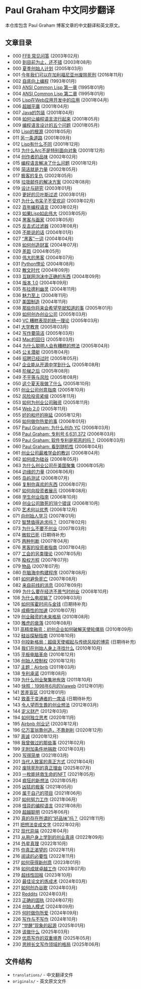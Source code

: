 # Paul Graham 中文同步翻译

本仓库包含 Paul Graham 博客文章的中文翻译和英文原文。

## 文章目录

- 000 [FFB 常见问答](https://hijiangchuan.com/paulgraham/000-02-FFB-FAQ/) (2003年02月)
- 000 [到目前为止，还不错](https://hijiangchuan.com/paulgraham/000-01-So-Far-So-Good/) (2003年08月)
- 000 [夏季创始人计划](https://hijiangchuan.com/paulgraham/000-03-Summer-Founders-Program/) (2005年03月)
- 001 [今年我们可以在加利福尼亚州废除死刑](https://hijiangchuan.com/paulgraham/001-This-Year-We-Can-End-the-Death-Penalty-in-California/) (2016年11月)
- 002 [自底向上编程](https://hijiangchuan.com/paulgraham/002-Programming-Bottom-Up/) (1993年01月)
- 003 [ANSI Common Lisp 第一章](https://hijiangchuan.com/paulgraham/003-Chapter-1-of-Ansi-Common-Lisp/) (1995年01月)
- 004 [ANSI Common Lisp 第二章](https://hijiangchuan.com/paulgraham/004-Chapter-2-of-Ansi-Common-Lisp/) (1995年01月)
- 005 [Lisp在Web应用开发中的应用](https://hijiangchuan.com/paulgraham/005-Lisp-for-Web-Based-Applications/) (2001年04月)
- 006 [超越平庸](https://hijiangchuan.com/paulgraham/006-Beating-the-Averages/) (2001年04月)
- 007 [Java的包装](https://hijiangchuan.com/paulgraham/007-Javas-Cover/) (2001年04月)
- 008 [如何让编程语言流行起来](https://hijiangchuan.com/paulgraham/008-Being-Popular/) (2001年05月)
- 009 [编程语言设计的五个问题](https://hijiangchuan.com/paulgraham/009-Five-Questions-about-Language-Design/) (2001年05月)
- 010 [Lisp的根源](https://hijiangchuan.com/paulgraham/010-The-Roots-of-Lisp/) (2001年05月)
- 011 [另一条道路](https://hijiangchuan.com/paulgraham/011-The-Other-Road-Ahead/) (2001年09月)
- 012 [Lisp有什么不同](https://hijiangchuan.com/paulgraham/012-What-Made-Lisp-Different/) (2001年12月)
- 013 [为什么Arc不是特别面向对象](https://hijiangchuan.com/paulgraham/013-Why-Arc-Isnt-Especially-Object-Oriented/) (2001年12月)
- 014 [创作者的品味](https://hijiangchuan.com/paulgraham/014-Taste-for-Makers/) (2002年02月)
- 015 [编程语言解决了什么问题](https://hijiangchuan.com/paulgraham/015-What-Languages-Fix/) (2001年12月)
- 016 [简洁就是力量](https://hijiangchuan.com/paulgraham/016-Succinctness-is-Power/) (2002年05月)
- 017 [极客的复仇](https://hijiangchuan.com/paulgraham/017-Revenge-of-the-Nerds/) (2002年05月)
- 018 [垃圾邮件的解决方案](https://hijiangchuan.com/paulgraham/018-A-Plan-for-Spam/) (2002年08月)
- 019 [设计与研究](https://hijiangchuan.com/paulgraham/019-Design-and-Research/) (2003年01月)
- 020 [更好的贝叶斯过滤](https://hijiangchuan.com/paulgraham/020-Better-Bayesian-Filtering/) (2003年01月)
- 021 [为什么书呆子不受欢迎](https://hijiangchuan.com/paulgraham/021-Why-Nerds-are-Unpopular/) (2003年02月)
- 022 [百年编程语言](https://hijiangchuan.com/paulgraham/022-The-Hundred-Year-Language/) (2003年02月)
- 023 [如果Lisp如此伟大](https://hijiangchuan.com/paulgraham/023-If-Lisp-is-So-Great/) (2003年05月)
- 024 [黑客与画家](https://hijiangchuan.com/paulgraham/024-Hackers-and-Painters/) (2003年05月)
- 025 [反击式过滤器](https://hijiangchuan.com/paulgraham/025-Filters-that-Fight-Back/) (2003年08月)
- 026 [不能说的话](https://hijiangchuan.com/paulgraham/026-What-You-Cant-Say/) (2004年01月)
- 027 [“黑客”一词](https://hijiangchuan.com/paulgraham/027-The-Word-Hacker/) (2004年04月)
- 028 [如何创造财富](https://hijiangchuan.com/paulgraham/028-How-to-Make-Wealth/) (2004年07月)
- 029 [差距](https://hijiangchuan.com/paulgraham/029-Mind-the-Gap/) (2004年05月)
- 030 [伟大的黑客](https://hijiangchuan.com/paulgraham/030-Great-Hackers/) (2004年07月)
- 031 [Python悖论](https://hijiangchuan.com/paulgraham/031-The-Python-Paradox/) (2004年08月)
- 032 [散文时代](https://hijiangchuan.com/paulgraham/032-The-Age-of-the-Essay/) (2004年09月)
- 033 [互联网泡沫中正确的东西](https://hijiangchuan.com/paulgraham/033-What-the-Bubble-Got-Right/) (2004年09月)
- 034 [版本 1.0](https://hijiangchuan.com/paulgraham/034-A-Version-1.0/) (2004年09月)
- 035 [布拉德利幽灵](https://hijiangchuan.com/paulgraham/035-Bradleys-Ghost/) (2004年11月)
- 036 [魅力至上](https://hijiangchuan.com/paulgraham/036-Its-Charisma-Stupid/) (2004年11月)
- 037 [美国制造](https://hijiangchuan.com/paulgraham/037-Made-in-USA/) (2004年11月)
- 038 [那些你将来会希望早就知道的事](https://hijiangchuan.com/paulgraham/038-What-Youll-Wish-Youd-Known/) (2005年01月)
- 039 [如何创办创业公司](https://hijiangchuan.com/paulgraham/039-How-to-Start-a-Startup/) (2005年03月)
- 040 [VC 糟糕表现的统一理论](https://hijiangchuan.com/paulgraham/040-A-Unified-Theory-of-VC-Suckage/) (2005年03月)
- 041 [大学教育](https://hijiangchuan.com/paulgraham/041-Undergraduation/) (2005年03月)
- 042 [写作要简洁](https://hijiangchuan.com/paulgraham/042-Writing-Briefly/) (2005年03月)
- 043 [Mac的回归](https://hijiangchuan.com/paulgraham/043-Return-of-the-Mac/) (2005年03月)
- 044 [为什么聪明人会有糟糕的想法](https://hijiangchuan.com/paulgraham/044-Why-Smart-People-Have-Bad-Ideas/) (2005年04月)
- 045 [公关潜艇](https://hijiangchuan.com/paulgraham/045-The-Submarine/) (2005年04月)
- 046 [招聘已经过时](https://hijiangchuan.com/paulgraham/046-Hiring-is-Obsolete/) (2005年05月)
- 047 [企业能从开源中学到什么](https://hijiangchuan.com/paulgraham/047-What-Business-Can-Learn-from-Open-Source/) (2005年08月)
- 048 [阶梯之后](https://hijiangchuan.com/paulgraham/048-After-the-Ladder/) (2005年08月)
- 049 [不平等与风险](https://hijiangchuan.com/paulgraham/049-Inequality-and-Risk/) (2005年08月)
- 050 [这个夏天我做了什么](https://hijiangchuan.com/paulgraham/050-What-I-Did-This-Summer/) (2005年10月)
- 051 [创业公司创意指南](https://hijiangchuan.com/paulgraham/051-Ideas-for-Startups/) (2005年10月)
- 052 [风险投资紧缩](https://hijiangchuan.com/paulgraham/052-The-Venture-Capital-Squeeze/) (2005年11月)
- 053 [如何为创业公司融资](https://hijiangchuan.com/paulgraham/053-How-to-Fund-a-Startup/) (2005年11月)
- 054 [Web 2.0](https://hijiangchuan.com/paulgraham/054-Web-2-0/) (2005年11月)
- 055 [好的和坏的拖延](https://hijiangchuan.com/paulgraham/055-Good-and-Bad-Procrastination/) (2005年12月)
- 056 [如何做你热爱的事](https://hijiangchuan.com/paulgraham/056-How-to-Do-What-You-Love/) (2006年01月)
- 057 [Paul Graham: 为什么创办 YC](https://hijiangchuan.com/paulgraham/057-why-yc/) (2006年03月)
- 058 [Paul Graham: 专利号 6,631,372](https://hijiangchuan.com/paulgraham/058-6631372/) (2006年03月)
- 059 [Paul Graham: 软件专利是邪恶的吗？](https://hijiangchuan.com/paulgraham/059-are-software-patents-evil/) (2006年03月)
- 060 [Paul Graham: 看到随机性](https://hijiangchuan.com/paulgraham/060-see-randomness/) (2006年04月)
- 061 [创业公司最难学会的教训](https://hijiangchuan.com/paulgraham/061-The-Hardest-Lessons-for-Startups-to-Learn/) (2006年04月)
- 062 [如何成为硅谷](https://hijiangchuan.com/paulgraham/062-How-to-Be-Silicon-Valley/) (2006年05月)
- 063 [为什么创业公司在美国聚集](https://hijiangchuan.com/paulgraham/063-Why-Startups-Condense-in-America/) (2006年05月)
- 064 [边缘的力量](https://hijiangchuan.com/paulgraham/064-The-Power-of-the-Marginal/) (2006年06月)
- 065 [岛屿测试](https://hijiangchuan.com/paulgraham/065-The-Island-Test/) (2006年07月)
- 066 [复制你喜欢的东西](https://hijiangchuan.com/paulgraham/066-Copy-What-You-Like/) (2006年07月)
- 067 [如何向投资者展示](https://hijiangchuan.com/paulgraham/067-How-to-Present-to-Investors/) (2006年08月)
- 068 [学生创业指南](https://hijiangchuan.com/paulgraham/068-A-Students-Guide-to-Startups/) (2006年10月)
- 069 [创业公司致死的18个错误](https://hijiangchuan.com/paulgraham/069-The-18-Mistakes-That-Kill-Startups/) (2006年10月)
- 070 [艺术何以优秀](https://hijiangchuan.com/paulgraham/070-How-Art-Can-Be-Good/) (2006年12月)
- 071 [向创始人学习](https://hijiangchuan.com/paulgraham/071-Learning-from-Founders/) (2007年01月)
- 072 [智慧值得追求吗？](https://hijiangchuan.com/paulgraham/072-Is-It-Worth-Being-Wise/) (2007年02月)
- 073 [为什么不要不创业](https://hijiangchuan.com/paulgraham/073-Why-to-Not-Not-Start-a-Startup/) (2007年03月)
- 074 [微软已死](https://hijiangchuan.com/paulgraham/074-Microsoft-is-Dead/) (日期待补充)
- 075 [两种判断](https://hijiangchuan.com/paulgraham/075-Two-Kinds-of-Judgement/) (2007年04月)
- 076 [黑客的投资者指南](https://hijiangchuan.com/paulgraham/076-The-Hackers-Guide-to-Investors/) (2007年04月)
- 077 [工会的另类理论](https://hijiangchuan.com/paulgraham/077-An-Alternative-Theory-of-Unions/) (2007年05月)
- 078 [股权方程](https://hijiangchuan.com/paulgraham/078-The-Equity-Equation/) (2007年07月)
- 079 [物品](https://hijiangchuan.com/paulgraham/079-Stuff/) (2007年07月)
- 080 [在脑海中构建程序](https://hijiangchuan.com/paulgraham/080-Holding-a-Program-in-Ones-Head/) (2007年08月)
- 081 [如何避免死亡](https://hijiangchuan.com/paulgraham/081-How-Not-to-Die/) (2007年08月)
- 082 [来自前线的消息](https://hijiangchuan.com/paulgraham/082-news-from-the-front/) (2007年09月)
- 099 [为什么要在经济不景气时创业](https://hijiangchuan.com/paulgraham/099-Why-to-Start-a-Startup-in-a-Bad-Economy/) (2008年10月)
- 108 [为什么电视输了](https://hijiangchuan.com/paulgraham/108-Why-TV-Lost/) (2009年03月)
- 126 [如何挥霍时间与金钱](https://hijiangchuan.com/paulgraham/126-How-to-Lose-Time-and-Money/) (日期待补充)
- 128 [成瘾性的加速](https://hijiangchuan.com/paulgraham/128-The-Acceleration-of-Addictiveness/) (2010年07月)
- 129 [创业融资的未来格局](https://hijiangchuan.com/paulgraham/129-The-Future-of-Startup-Funding/) (2010年08月)
- 130 [雅虎的衰落](https://hijiangchuan.com/paulgraham/130-What-Happened-to-Yahoo/) (2010年08月)
- 131 [高精度融资：初创企业如何破解天使轮僵局](https://hijiangchuan.com/paulgraham/131-High-Resolution-Fundraising/) (2010年09月)
- 132 [硅谷探秘指南](https://hijiangchuan.com/paulgraham/132-Where-to-See-Silicon-Valley/) (2010年10月)
- 133 [创投新格局：超级天使崛起与传统风投的博弈](https://hijiangchuan.com/paulgraham/133-The-New-Funding-Landscape/) (日期待补充)
- 134 [我们在创始人身上寻找什么](https://hijiangchuan.com/paulgraham/134-What-We-Look-for-in-Founders/) (2010年10月)
- 135 [平板电脑革命](https://hijiangchuan.com/paulgraham/135-Tablets/) (2010年12月)
- 136 [创始人控制权](https://hijiangchuan.com/paulgraham/136-Founder-Control/) (2010年12月)
- 137 [主题：Airbnb](https://hijiangchuan.com/paulgraham/137-Subject-Airbnb/) (2011年03月)
- 138 [专利承诺](https://hijiangchuan.com/paulgraham/138-The-Patent-Pledge/) (2011年08月)
- 139 [为什么创业聚集地有效](https://hijiangchuan.com/paulgraham/139-Why-Startup-Hubs-Work/) (2011年10月)
- 140 [快照：1998年6月的Viaweb](https://hijiangchuan.com/paulgraham/140-Snapshot-Viaweb-June-1998/) (2012年01月)
- 141 [苦差盲区](https://hijiangchuan.com/paulgraham/141-schlep-blindness/) (2012年01月)
- 142 [致善于变通者的一席话](https://hijiangchuan.com/paulgraham/142-A-Word-to-the-Resourceful/) (日期待补充)
- 143 [令人望而生畏的创业想法](https://hijiangchuan.com/paulgraham/143-Frighteningly-Ambitious-Startup-Ideas/) (2012年03月)
- 144 [定义财产](https://hijiangchuan.com/paulgraham/144-Defining-Property/) (2012年03月)
- 194 [如何独立思考](https://hijiangchuan.com/paulgraham/194-How-to-Think-for-Yourself/) (2020年11月)
- 195 [Airbnb 创业记](https://hijiangchuan.com/paulgraham/195-The-Airbnbs/) (2020年12月)
- 196 [亿万富翁靠创造，不靠剥削](https://hijiangchuan.com/paulgraham/196-Billionaires-Build/) (2020年12月)
- 197 [真诚](https://hijiangchuan.com/paulgraham/197-Earnestness/) (2020年12月)
- 198 [我曾做过的那些事](https://hijiangchuan.com/paulgraham/198-What-I-Worked-On/) (2021年02月)
- 199 [无附加条件地捐款](https://hijiangchuan.com/paulgraham/199-Donate-Unrestricted/) (2021年03月)
- 200 [写得简单](https://hijiangchuan.com/paulgraham/200-Write-Simply/) (2021年03月)
- 201 [当代人致富的真正方式](https://hijiangchuan.com/paulgraham/201-How-People-Get-Rich-Now/) (2021年04月)
- 202 [废除死刑的真正理由](https://hijiangchuan.com/paulgraham/202-The-Real-Reason-to-End-the-Death-Penalty/) (2025年07月)
- 203 [一枚能拯救生命的NFT](https://hijiangchuan.com/paulgraham/203-An-NFT-That-Saves-Lives/) (2021年05月)
- 204 [疯狂的新想法](https://hijiangchuan.com/paulgraham/204-Crazy-New-Ideas/) (2021年05月)
- 205 [凶猛的极客](https://hijiangchuan.com/paulgraham/205-Fierce-Nerds/) (2021年05月)
- 206 [属于自己的项目](https://hijiangchuan.com/paulgraham/206-A-Project-of-Ones-Own/) (2021年06月)
- 207 [如何努力工作](https://hijiangchuan.com/paulgraham/207-How-to-Work-Hard/) (2021年06月)
- 208 [怪异的编程语言](https://hijiangchuan.com/paulgraham/208-Weird-Languages/) (2021年08月)
- 209 [超越聪明](https://hijiangchuan.com/paulgraham/209-Beyond-Smart/) (2025年06月)
- 210 [真的存在所谓的“好品味”吗？](https://hijiangchuan.com/paulgraham/210-Is-There-Such-a-Thing-as-Good-Taste/) (2021年11月)
- 211 [把想法变成文字](https://hijiangchuan.com/paulgraham/211-Putting-Ideas-into-Words/) (2022年02月)
- 212 [现代异端](https://hijiangchuan.com/paulgraham/212-Heresy/) (2022年04月)
- 213 [从用户身上学到的创业真谛](https://hijiangchuan.com/paulgraham/213-What-Ive-Learned-from-Users/) (2022年09月)
- 214 [外星真理](https://hijiangchuan.com/paulgraham/214-alien-truth/) (2022年10月)
- 215 [你真正渴望的](https://hijiangchuan.com/paulgraham/215-What-You-Want-to-Want/) (2022年11月)
- 216 [阅读的必要性](https://hijiangchuan.com/paulgraham/216-The-Need-to-Read/) (2022年11月)
- 217 [如何获得新创意](https://hijiangchuan.com/paulgraham/217-How-to-Get-New-Ideas/) (2023年01月)
- 218 [如何成就卓越工作](https://hijiangchuan.com/paulgraham/218-how-to-do-great-work/) (2023年07月)
- 219 [超线性回报](https://hijiangchuan.com/paulgraham/219-superlinear-returns/) (2023年10月)
- 220 [最佳论文的炼成术](https://hijiangchuan.com/paulgraham/220-The-Best-Essay/) (2024年03月)
- 221 [如何创办谷歌](https://hijiangchuan.com/paulgraham/221-How-to-Start-Google/) (2024年03月)
- 222 [Reddits](https://hijiangchuan.com/paulgraham/222-The-Reddits/) (2024年03月)
- 223 [正确的固执](https://hijiangchuan.com/paulgraham/223-The-Right-Kind-of-Stubborn/) (2024年07月)
- 224 [创始人模式](https://hijiangchuan.com/paulgraham/224-Founder-Mode/) (2024年09月)
- 225 [何时做你所爱](https://hijiangchuan.com/paulgraham/225-When-To-Do-What-You-Love/) (2024年09月)
- 226 [写作与不写作](https://hijiangchuan.com/paulgraham/226-Writes-and-Write-Nots/) (2024年10月)
- 227 [“觉醒”现象的起源](https://hijiangchuan.com/paulgraham/227-The-Origins-of-Wokeness/) (2025年01月)
- 228 [该做什么](https://hijiangchuan.com/paulgraham/228-what-to-do/) (2025年03月)
- 229 [优质写作的双重境界](https://hijiangchuan.com/paulgraham/229-Good-Writing/) (2025年05月)
- 230 [思辨长文写作领域的格局](https://hijiangchuan.com/paulgraham/230-The-Shape-of-the-Essay-Field/) (2025年06月)

## 文件结构

- `translations/` - 中文翻译文件
- `originals/` - 英文原文文件

